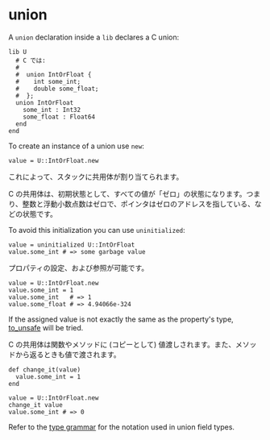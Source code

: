 # union

A `union` declaration inside a `lib` declares a C union:

```crystal
lib U
  # C では:
  #
  #  union IntOrFloat {
  #    int some_int;
  #    double some_float;
  #  };
  union IntOrFloat
    some_int : Int32
    some_float : Float64
  end
end
```

To create an instance of a union use `new`:

```crystal
value = U::IntOrFloat.new
```

これによって、スタックに共用体が割り当てられます。

C の共用体は、初期状態として、すべての値が「ゼロ」の状態になります。つまり、整数と浮動小数点数はゼロで、ポインタはゼロのアドレスを指している、などの状態です。

To avoid this initialization you can use `uninitialized`:

```crystal
value = uninitialized U::IntOrFloat
value.some_int # => some garbage value
```

プロパティの設定、および参照が可能です。

```crystal
value = U::IntOrFloat.new
value.some_int = 1
value.some_int   # => 1
value.some_float # => 4.94066e-324
```

If the assigned value is not exactly the same as the property's type, [to_unsafe](to_unsafe.html) will be tried.

C の共用体は関数やメソッドに (コピーとして) 値渡しされます。また、メソッドから返るときも値で渡されます。

```crystal
def change_it(value)
  value.some_int = 1
end

value = U::IntOrFloat.new
change_it value
value.some_int # => 0
```

Refer to the [type grammar](../type_grammar.html) for the notation used in union field types.
